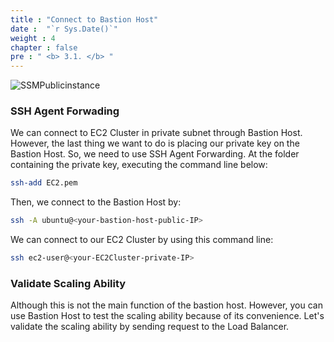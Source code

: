 ```yaml
---
title : "Connect to Bastion Host"
date :  "`r Sys.Date()`" 
weight : 4
chapter : false
pre : " <b> 3.1. </b> "
---
```


![SSMPublicinstance](/images/arc-log.png)
### SSH Agent Forwading

We can connect to EC2 Cluster in private subnet through Bastion Host. However, the last thing we want to do is placing our private key on the Bastion Host. So, we need to use SSH Agent Forwarding. At the folder containing the private key, executing the command line below:


```sh
ssh-add EC2.pem
```

Then, we connect to the Bastion Host by:

```sh
ssh -A ubuntu@<your-bastion-host-public-IP>
```

We can connect to our EC2 Cluster by using this command line:

```sh
ssh ec2-user@<your-EC2Cluster-private-IP>
```

### Validate Scaling Ability

Although this is not the main function of the bastion host. However, you can use Bastion Host to test the scaling ability because of its convenience. Let's validate the scaling ability by sending request to the Load Balancer.

